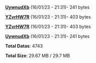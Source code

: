 [**UywnudXb**](/data/UywnudXb.txt) (16/01/23 - 21:31)- 241 bytes

[**YZvrHW7R**](/data/YZvrHW7R.txt) (16/01/23 - 21:31)- 403 bytes

[**YZvrHW7R**](/data/YZvrHW7R.txt) (16/01/23 - 21:31)- 403 bytes

[**UywnudXb**](/data/UywnudXb.txt) (16/01/23 - 21:31)- 241 bytes

**Total Datas**: 4743

**Total Size**: 29.67 MB / 29.7 MB